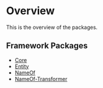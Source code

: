 # Overview

This is the overview of the packages.

## Framework Packages

- [Core](core/overview)
- [Entity](entity/overview)
- [NameOf](nameof/overview)
- [NameOf-Transformer](nameof-transformer/overview)
